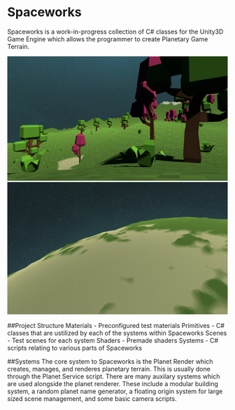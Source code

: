 # Spaceworks

Spaceworks is a work-in-progress collection of C# classes for the Unity3D Game Engine which allows the programmer to create Planetary Game Terrain.

![Close-up Image](Screenshots/planet.png)
![Far-away Image](Screenshots/planet2.png)

##Project Structure
Materials
	- Preconfigured test materials
Primitives
	- C# classes that are ustilized by each of the systems within Spaceworks
Scenes
	- Test scenes for each system
Shaders
	- Premade shaders
Systems
	- C# scripts relating to various parts of Spaceworks

##Systems
The core system to Spaceworks is the Planet Render which creates, manages, and renderes planetary terrain. This is usually done through the Planet Service script. There are many auxilary systems which are used alongside the planet renderer. These include a modular building system, a random planet name generator, a floating origin system for large sized scene management, and some basic camera scripts.
